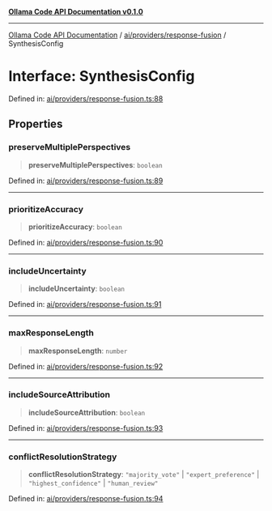 [**Ollama Code API Documentation v0.1.0**](../../../../README.md)

***

[Ollama Code API Documentation](../../../../modules.md) / [ai/providers/response-fusion](../README.md) / SynthesisConfig

# Interface: SynthesisConfig

Defined in: [ai/providers/response-fusion.ts:88](https://github.com/erichchampion/ollama-code/blob/78170438060c778413879e5a38e477096b574d9c/ollama-code/src/ai/providers/response-fusion.ts#L88)

## Properties

### preserveMultiplePerspectives

> **preserveMultiplePerspectives**: `boolean`

Defined in: [ai/providers/response-fusion.ts:89](https://github.com/erichchampion/ollama-code/blob/78170438060c778413879e5a38e477096b574d9c/ollama-code/src/ai/providers/response-fusion.ts#L89)

***

### prioritizeAccuracy

> **prioritizeAccuracy**: `boolean`

Defined in: [ai/providers/response-fusion.ts:90](https://github.com/erichchampion/ollama-code/blob/78170438060c778413879e5a38e477096b574d9c/ollama-code/src/ai/providers/response-fusion.ts#L90)

***

### includeUncertainty

> **includeUncertainty**: `boolean`

Defined in: [ai/providers/response-fusion.ts:91](https://github.com/erichchampion/ollama-code/blob/78170438060c778413879e5a38e477096b574d9c/ollama-code/src/ai/providers/response-fusion.ts#L91)

***

### maxResponseLength

> **maxResponseLength**: `number`

Defined in: [ai/providers/response-fusion.ts:92](https://github.com/erichchampion/ollama-code/blob/78170438060c778413879e5a38e477096b574d9c/ollama-code/src/ai/providers/response-fusion.ts#L92)

***

### includeSourceAttribution

> **includeSourceAttribution**: `boolean`

Defined in: [ai/providers/response-fusion.ts:93](https://github.com/erichchampion/ollama-code/blob/78170438060c778413879e5a38e477096b574d9c/ollama-code/src/ai/providers/response-fusion.ts#L93)

***

### conflictResolutionStrategy

> **conflictResolutionStrategy**: `"majority_vote"` \| `"expert_preference"` \| `"highest_confidence"` \| `"human_review"`

Defined in: [ai/providers/response-fusion.ts:94](https://github.com/erichchampion/ollama-code/blob/78170438060c778413879e5a38e477096b574d9c/ollama-code/src/ai/providers/response-fusion.ts#L94)
